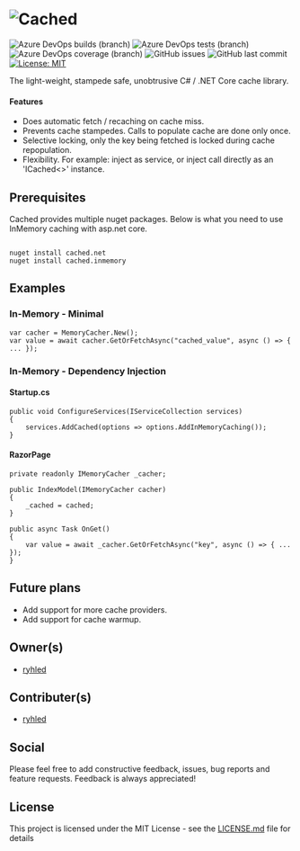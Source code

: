 # ![Cached](https://github.com/ryhled/cached/blob/master/logo.png?raw=true)

![Azure DevOps builds (branch)](https://img.shields.io/azure-devops/build/ryhled/79d73c90-2ec7-4406-b466-b14dd3a54f24/3/master)
![Azure DevOps tests (branch)](https://img.shields.io/azure-devops/tests/ryhled/cached/3/master)
![Azure DevOps coverage (branch)](https://img.shields.io/azure-devops/coverage/ryhled/cached/3/master)
![GitHub issues](https://img.shields.io/github/issues/ryhled/cached)
![GitHub last commit](https://img.shields.io/github/last-commit/ryhled/cached)
[![License: MIT](https://img.shields.io/badge/License-MIT-yellow.svg)](https://github.com/ryhled/cached/blob/master/LICENSE.md)

The light-weight, stampede safe, unobtrusive C# / .NET Core cache library.

#### Features

- Does automatic fetch / recaching on cache miss.
- Prevents cache stampedes. Calls to populate cache are done only once.
- Selective locking, only the key being fetched is locked during cache repopulation.
- Flexibility. For example: inject as service, or inject call directly as an 'ICached<>' instance.

## Prerequisites

Cached provides multiple nuget packages. Below is what you need to use InMemory caching with asp.net core.

```

nuget install cached.net
nuget install cached.inmemory

```

## Examples

### In-Memory - Minimal

```
var cacher = MemoryCacher.New();
var value = await cacher.GetOrFetchAsync("cached_value", async () => { ... });
```

### In-Memory - Dependency Injection

#### Startup.cs

```
public void ConfigureServices(IServiceCollection services)
{
    services.AddCached(options => options.AddInMemoryCaching());
}
```

#### RazorPage

```
private readonly IMemoryCacher _cacher;

public IndexModel(IMemoryCacher cacher)
{
    _cached = cached;
}

public async Task OnGet()
{
    var value = await _cacher.GetOrFetchAsync("key", async () => { ... });
}
```

## Future plans

- Add support for more cache providers.
- Add support for cache warmup.

## Owner(s)

- [ryhled](https://github.com/ryhled)

## Contributer(s)

- [ryhled](https://github.com/ryhled)

## Social

Please feel free to add constructive feedback, issues, bug reports and feature requests. Feedback is always appreciated!

## License

This project is licensed under the MIT License - see the [LICENSE.md](LICENSE.md) file for details
